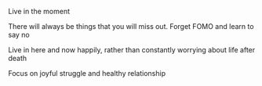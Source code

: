 Live in the moment

There will always be things that you will miss out. Forget FOMO and learn to say no

Live in here and now happily, rather than constantly worrying about life after death

Focus on joyful struggle and healthy relationship